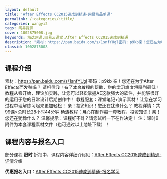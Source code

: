 ```yaml
---
layout: default
title: 'After Effects CC2015速成到精通-网易精品单课'
permalink: /:categories/:title/
categories: wangyi2
tags: 网易提供
cover: 1002875008.jpg
keywords: 精选网课,网易云课堂,After Effects CC2015速成到精通
description: "素材：https://pan.baidu.com/s/1snfYUgl密码：p9kb亲！您还在为学AfterEffects而发愁吗？请相信我！有了本套教程的帮助，您的学习难度将降到最低！教程"
classid: 1002875008
---
```


## 课程介绍

素材：https://pan.baidu.com/s/1snfYUgl 密码：p9kb
亲！您还在为学After Effects而发愁吗？
请相信我！有了本套教程的帮助，您的学习难度将降到最低！
教程从零开始，理论加实践，让您可以轻松掌握AE这款强大的软件，并能够很好的运用于您的日常设计后期创作中！
教程配套：课堂笔记+演示素材！让您在学习过程中理解练习起来更加轻松！
亲！投资知识！您还在犹豫什么？
教程详情：共99课>总时长28小时44分钟
杨涛教程：用心在制作每一套教程，投资知识！亲！您还在犹豫什么？
温馨提示：课程好不好？请您试听一下在作决定！
注：课时9附件为本套课程素材文件（也可通过以上地址下载）！

## 课程内容与报名入口

部分课程 **限时** 折扣中，课程内容详细介绍见：[After Effects CC2015速成到精通-详情介绍](https://study.163.com/course/introduction/1002875008.htm?share=1&shareId=1025206652&utm_campaign=share&utm_medium=iphoneShare&utm_source=&utm_u=1025206652)

**优惠报名入口**：[After Effects CC2015速成到精通-报名学习](https://study.163.com/course/introduction/1002875008.htm?share=1&shareId=1025206652&utm_campaign=share&utm_medium=iphoneShare&utm_source=&utm_u=1025206652)

